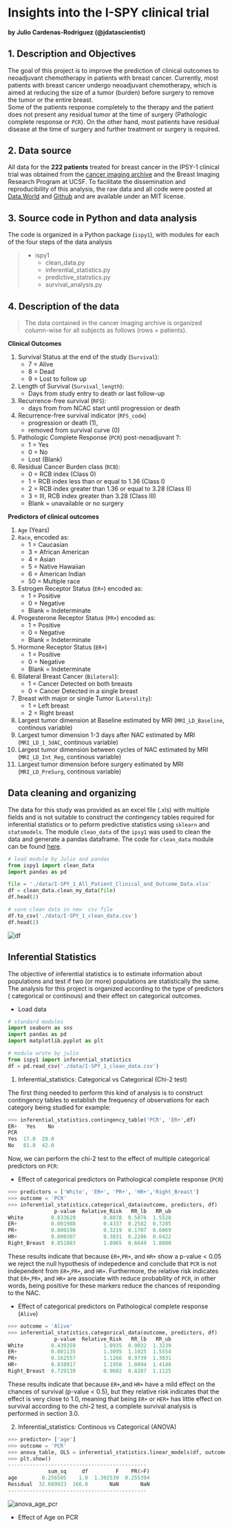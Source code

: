 # Insights into the I-SPY clinical trial
#### by Julio Cardenas-Rodriguez (@jdatascientist)

## 1. Description and Objectives
The goal of this project is to improve the prediction of clinical outcomes to neoadjuvant chemotherapy in patients with breast cancer. Currently, most patients with breast cancer undergo neoadjuvant chemotherapy, which is aimed at reducing the size of a tumor (burden) before surgery to remove the tumor or the entire breast.   
Some of the patients response completely to the therapy and the patient does not present any residual tumor at the time of surgery (Pathologic complete response or `PCR`). On the other hand, most patients have residual disease at the time of surgery and further treatment or surgery is required.

## 2. Data source
All data for the **222 patients** treated for breast cancer in the IPSY-1 clinical trial was obtained from the [cancer imaging archive](https://wiki.cancerimagingarchive.net/display/Public/ISPY1) and the Breast Imaging Research Program at UCSF. To facilitate the dissemination and reproducibility of this analysis, the raw data and all code were posted at [Data.World](https://data.world/julio/ispy-1-trial) and [Github](https://github.com/JCardenasRdz/Insights-into-the-I-SPY-clinical-trial) and are available under an MIT license.

## 3. Source code in Python and data analysis
The code is organized in a Python package (`ispy1`), with modules for each of the four steps of the data analysis

> - ispy1
>   - clean_data.py
>   - inferential_statistics.py
>   - predictive_statistics.py
>   - survival_analysis.py

## 4. Description of the data
> The data contained in the cancer imaging archive is organized column-wise for all subjects as follows (rows = patients).

**Clinical Outcomes**
1. Survival Status at the end of the study (`Survival`):
    - 7 = Alive
    - 8 = Dead
    - 9 = Lost to follow up
2. Length of Survival (`Survival_length`):
    - Days from study entry to death or last follow-up
3. Recurrence-free survival (`RFS`):
    - days from from NCAC start until progression or death
4. Recurrence-free survival indicator (`RFS_code`)
    - progression or death (1),
    - removed from survival curve (0)
5. Pathologic Complete Response (`PCR`) post-neoadjuvant ?:
    - 1 = Yes
    - 0 = No
    - Lost (Blank)
6. Residual Cancer Burden class (`RCB`):
    - 0 = RCB index (Class 0)
    - 1 = RCB index less than or equal to 1.36 (Class I)
    - 2 = RCB index greater than 1.36 or equal to 3.28  (Class II)
    - 3 = III, RCB index greater than 3.28 (Class III)
    - Blank = unavailable or no surgery

**Predictors of clinical outcomes**
1. `Age` (Years)
2. `Race`, encoded as:
    - 1 = Caucasian
    - 3 = African American
    - 4 = Asian
    - 5 = Native Hawaiian
    - 6 = American Indian
    - 50 = Multiple race
3. Estrogen Receptor Status (`ER+`) encoded as:
    - 1 = Positive
    - 0 = Negative
    - Blank = Indeterminate
4. Progesterone Receptor Status (`PR+`) encoded as:
    - 1 = Positive
    - 0 = Negative
    - Blank = Indeterminate
5. Hormone Receptor Status (`ER+`)
    - 1 = Positive
    - 0 = Negative
    - Blank = Indeterminate
6. Bilateral Breast Cancer (`Bilateral`):
    - 1 = Cancer Detected on both breasts
    - 0 = Cancer Detected in a single breast
7. Breast with major or single Tumor (`Laterality`):
    - 1 = Left breast
    - 2 = Right breast
8. Largest tumor dimension at Baseline estimated by MRI (`MRI_LD_Baseline`, continous variable)
9. Largest tumor dimension 1-3 days after NAC estimated by MRI (`MRI_LD_1_3dAC`, continous variable)
10. Largest tumor dimension between cycles of NAC estimated by MRI (`MRI_LD_Int_Reg`, continous variable)
11. Largest tumor dimension before surgery estimated by MRI (`MRI_LD_PreSurg`, continous variable)

## Data cleaning and organizing
The data for this study was provided as an excel file (.xls) with multiple fields and is not suitable to construct the contingency tables required for inferential statistics or to peform predictive statistics using `sklearn` and `statsmodels`. The module `clean_data` of the `ipsy1` was used to clean the data and generate a pandas dataframe. The code for  `clean_data` module can be found [here](https://gist.github.com/JCardenasRdz/75dd152afe6250a5c7de2315b2a2a960).  

```Python
# load module by Julio and pandas
from ispy1 import clean_data
import pandas as pd

file = './data/I-SPY_1_All_Patient_Clinical_and_Outcome_Data.xlsx'
df = clean_data.clean_my_data(file)
df.head(2)

# save clean data in new  csv file
df.to_csv('./data/I-SPY_1_clean_data.csv')
df.head(2)
```
![df](./images/1.png)

## Inferential Statistics
The objective of inferential statistics is to estimate information about populations and test if two (or more) populations are statistically the same. The analysis for this project is organized according to the type of predictors ( categorical or continous) and their effect on categorical outcomes.
- Load data

```Python
# standard modules
import seaborn as sns
import pandas as pd
import matplotlib.pyplot as plt

# module wrote by julio
from ispy1 import inferential_statistics
df = pd.read_csv('./data/I-SPY_1_clean_data.csv')
```
1. Inferential_statistics: Categorical vs Categorical (Chi-2 test)   

The first thing needed to perform this kind of analysis is to construct contingency tables to establish the frequency of observations for each category being studied for example:

```Python
>>> inferential_statistics.contingency_table('PCR', 'ER+',df)
ER+   Yes    No
PCR            
Yes  17.0  28.0
No   81.0  42.0
```
Now, we can perform the chi-2 test to the effect of multiple categorical predictors on `PCR`:

- Effect of categorical predictors on Pathological complete response (`PCR`)
```Python
>>> predictors = ['White', 'ER+', 'PR+', 'HR+','Right_Breast']
>>> outcome = 'PCR'
>>> inferential_statistics.categorical_data(outcome, predictors, df)
               p-value  Relative_Risk   RR_lb   RR_ub
White         0.833629         0.8878  0.5076  1.5528
ER+           0.001988         0.4337  0.2582  0.7285
PR+           0.000198         0.3219  0.1707  0.6069
HR+           0.000307         0.3831  0.2286  0.6422
Right_Breast  0.851883         1.0965  0.6649  1.8080
```

These results indicate that because `ER+`,`PR+`, and `HR+` show a p-value < 0.05 we reject the null hypothesis of indepedence and conclude that `PCR` is not independent from `ER+`,`PR+`, and `HR+`. Furthermore, the relative risk indicates that `ER+`,`PR+`, and `HR+` are associate with reduce probability of `PCR`, in other words, being positive for these markers reduce the chances of responding to the NAC.

- Effect of categorical predictors on Pathological complete response (`Alive`)
```Python
>>> outcome = 'Alive'
>>> inferential_statistics.categorical_data(outcome, predictors, df)
               p-value  Relative_Risk   RR_lb   RR_ub
White         0.439359         1.0935  0.9032  1.3239
ER+           0.001135         1.3095  1.1025  1.5554
PR+           0.162557         1.1266  0.9739  1.3031
HR+           0.038917         1.1950  1.0094  1.4148
Right_Breast  0.729139         0.9602  0.8287  1.1125
```

These results indicate that because `ER+`,and `HR+` have a mild effect on the chances of survival (p-value < 0.5), but they relative risk indicates that the effect is very close to 1.0, meaning that being `ER+` or `HER+` has little effect on survival according to the chi-2 test, a complete survival analysis is performed in section 3.0.   


2. Inferential_statistics: Continous vs Categorical (ANOVA)  

```Python
>>> predictor= ['age']
>>> outcome = 'PCR'
>>> anova_table, OLS = inferential_statistics.linear_models(df, outcome, predictor);
>>> plt.show()
---------------------------------------------
             sum_sq     df         F    PR(>F)
age        0.256505    1.0  1.302539  0.255394
Residual  32.689923  166.0       NaN       NaN
---------------------------------------------
```
![anova_age_pcr](./images/2_anova_age_pcr.png)




- Effect of Age on PCR
